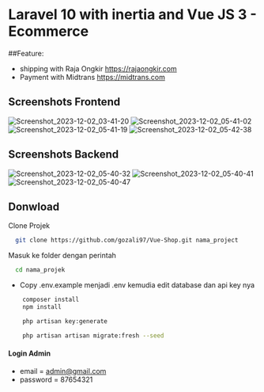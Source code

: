 # Laravel 10 with inertia and Vue JS 3 - Ecommerce
##Feature: 
- shipping with Raja Ongkir https://rajaongkir.com
- Payment with Midtrans https://midtrans.com

## Screenshots Frontend
![Screenshot_2023-12-02_03-41-20](https://github.com/gozali97/Vue-Shop/assets/58220137/491689ac-f518-4f1c-b1c8-7593028c6be3)
![Screenshot_2023-12-02_05-41-02](https://github.com/gozali97/Vue-Shop/assets/58220137/4d5069f2-86af-45c7-8c47-f3fb29ee48c0)
![Screenshot_2023-12-02_05-41-19](https://github.com/gozali97/Vue-Shop/assets/58220137/a764a0d1-f1b0-45d1-bb3b-8f06a3f35c22)
![Screenshot_2023-12-02_05-42-38](https://github.com/gozali97/Vue-Shop/assets/58220137/5f1ad7e3-701d-4a8b-8bce-3f638c3277b2)

## Screenshots Backend
![Screenshot_2023-12-02_05-40-32](https://github.com/gozali97/Vue-Shop/assets/58220137/f9ccf95e-4cd3-4215-b6b1-13f682995a4f)
![Screenshot_2023-12-02_05-40-41](https://github.com/gozali97/Vue-Shop/assets/58220137/bd64f753-60f9-4a58-87a3-5f14dc2068c0)
![Screenshot_2023-12-02_05-40-47](https://github.com/gozali97/Vue-Shop/assets/58220137/2aef480e-339d-4f6e-947d-12cb63b39543)


## Donwload

Clone Projek

```bash
  git clone https://github.com/gozali97/Vue-Shop.git nama_project
```

Masuk ke folder dengan perintah

```bash
  cd nama_projek
```

-   Copy .env.example menjadi .env kemudia edit database dan api key nya

```bash
    composer install
    npm install
```

```bash
    php artisan key:generate
```

```bash
    php artisan artisan migrate:fresh --seed
```


#### Login Admin

-   email = admin@gmail.com
-   password = 87654321
